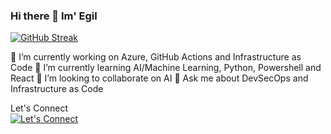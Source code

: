 ### Hi there 👋 Im' Egil 

<!--
**EgilDankel/egildankel** is a ✨ _special_ ✨ repository because its `README.md` (this file) appears on your GitHub profile.

- 🔭 I’m currently working on ...
- 🌱 I’m currently learning ...
- 👯 I’m looking to collaborate on ...
- 🤔 I’m looking for help with ...
- 💬 Ask me about ...
- 📫 How to reach me: ...
- 😄 Pronouns: ...
- ⚡ Fun fact: ...

-->
[![GitHub Streak](https://streak-stats.demolab.com?user=EgilDankel&theme=blue-green&hide_border=true&border_radius=5&date_format=j%20M%5B%20Y%5D&card_width=800)](https://git.io/streak-stats)

🔭 I’m currently working on Azure, GitHub Actions and Infrastructure as Code 
🌱 I’m currently learning AI/Machine Learning, Python, Powershell and React
👯 I’m looking to collaborate on AI 
💬 Ask me about DevSecOps and Infrastructure as Code 




Let's Connect<br>
[![Let's Connect](https://img.shields.io/badge/LinkedIn-0077B5?style=for-the-badge&logo=linkedin&logoColor=white)](https://www.linkedin.com/in/egildankel/)

              
